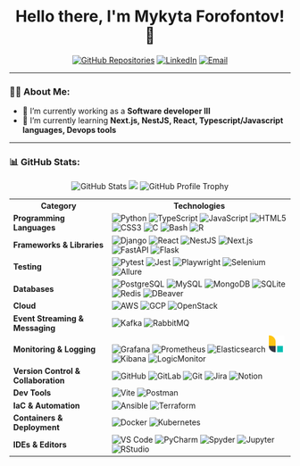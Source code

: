 <h1 align="center">Hello there, I'm Mykyta Forofontov! 👋</h1>

<p align="center">
  <a href="https://github.com/MForofontov?tab=repositories"><img src="https://img.shields.io/badge/-My%20Repos-181717?style=for-the-badge&logo=github" alt="GitHub Repositories"></a>
  <a href="https://www.linkedin.com/in/mykyta-forofontov-7128a31bb"><img src="https://img.shields.io/badge/-LinkedIn-0077B5?style=for-the-badge&logo=linkedin" alt="LinkedIn"></a>
  <a href="mailto:[mykyta_forofontov@hotmail.com]"><img src="https://img.shields.io/badge/-Email-c14438?style=for-the-badge&logo=Gmail&logoColor=white" alt="Email"></a>
</p>

---

### 👨‍💻 About Me:
- 🔭 I’m currently working as a **Software developer III**
- 🌱 I’m currently learning **Next.js, NestJS, React, Typescript/Javascript languages, Devops tools**

---

### 📊 GitHub Stats:
<p align="center">
  <img src="https://github-readme-stats.vercel.app/api?username=MForofontov&show_icons=true&theme=radical&count_private=true&include_all_commits=true" alt="GitHub Stats" height="180em" />
  <img src="https://github-readme-stats.vercel.app/api/top-langs/?username=MForofontov&layout=compact&theme=radical&langs_count=10" height="180em" />
  <img src="https://github-profile-trophy.vercel.app/?username=MForofontov&theme=onedark&title=Commits,PullRequest,Reviews,Issues,Experience,Stars,Repositories,Followers" alt="GitHub Profile Trophy">
</p>

  <!--START_SECTION:tools-->
<div align="center">

<table>
  <tr>
    <th>Category</th>
    <th>Technologies</th>
  </tr>

  <tr>
    <td><b>Programming Languages</b></td>
    <td>
      <img src="https://cdn.jsdelivr.net/gh/devicons/devicon/icons/python/python-original.svg" width="30" alt="Python"/>
      <img src="https://cdn.jsdelivr.net/gh/devicons/devicon/icons/typescript/typescript-original.svg" width="30" alt="TypeScript"/>
      <img src="https://cdn.jsdelivr.net/gh/devicons/devicon/icons/javascript/javascript-original.svg" width="30" alt="JavaScript"/>
      <img src="https://cdn.jsdelivr.net/gh/devicons/devicon/icons/html5/html5-original.svg" width="30" alt="HTML5"/>
      <img src="https://cdn.jsdelivr.net/gh/devicons/devicon/icons/css3/css3-original.svg" width="30" alt="CSS3"/>
      <img src="https://cdn.jsdelivr.net/gh/devicons/devicon/icons/c/c-original.svg" width="30" alt="C"/>
      <img src="https://cdn.jsdelivr.net/gh/devicons/devicon/icons/bash/bash-original.svg" width="30" alt="Bash"/>
      <img src="https://cdn.jsdelivr.net/gh/devicons/devicon/icons/r/r-original.svg" width="30" alt="R"/>
    </td>
  </tr>

  <tr>
    <td><b>Frameworks & Libraries</b></td>
    <td>
      <img src="https://cdn.jsdelivr.net/gh/devicons/devicon/icons/django/django-plain.svg" width="30" alt="Django"/>
      <img src="https://cdn.jsdelivr.net/gh/devicons/devicon/icons/react/react-original.svg" width="30" alt="React"/>
      <img src="https://nestjs.com/img/logo-small.svg" width="30" alt="NestJS"/>
      <img src="https://cdn.jsdelivr.net/gh/devicons/devicon/icons/nextjs/nextjs-original.svg" width="30" alt="Next.js"/>
      <img src="https://cdn.jsdelivr.net/gh/devicons/devicon/icons/fastapi/fastapi-original.svg" width="30" alt="FastAPI"/>
      <img src="https://cdn.jsdelivr.net/gh/devicons/devicon/icons/flask/flask-original.svg" width="30" alt="Flask"/>
    </td>
  </tr>

  <tr>
    <td><b>Testing</b></td>
    <td>
      <img src="https://cdn.jsdelivr.net/gh/devicons/devicon/icons/pytest/pytest-original.svg" width="30" alt="Pytest"/>
      <img src="https://cdn.jsdelivr.net/gh/devicons/devicon/icons/jest/jest-plain.svg" width="30" alt="Jest"/>
      <img src="https://playwright.dev/img/playwright-logo.svg" width="30" alt="Playwright"/>
      <img src="https://cdn.jsdelivr.net/gh/devicons/devicon/icons/selenium/selenium-original.svg" width="30" alt="Selenium"/>
      <img src="https://avatars.githubusercontent.com/u/5879127?s=200&v=4" width="30" alt="Allure"/>
    </td>
  </tr>

  <tr>
    <td><b>Databases</b></td>
    <td>
      <img src="https://cdn.jsdelivr.net/gh/devicons/devicon/icons/postgresql/postgresql-original.svg" width="30" alt="PostgreSQL"/>
      <img src="https://cdn.jsdelivr.net/gh/devicons/devicon/icons/mysql/mysql-original.svg" width="30" alt="MySQL"/>
      <img src="https://cdn.jsdelivr.net/gh/devicons/devicon/icons/mongodb/mongodb-original.svg" width="30" alt="MongoDB"/>
      <img src="https://cdn.jsdelivr.net/gh/devicons/devicon/icons/sqlite/sqlite-original.svg" width="30" alt="SQLite"/>
      <img src="https://cdn.jsdelivr.net/gh/devicons/devicon/icons/redis/redis-original.svg" width="30" alt="Redis"/>
      <img src="https://cdn.jsdelivr.net/gh/devicons/devicon/icons/dbeaver/dbeaver-original.svg" width="30" alt="DBeaver"/>
    </td>
  </tr>

  <tr>
    <td><b>Cloud</b></td>
    <td>
      <img src="https://raw.githubusercontent.com/gilbarbara/logos/main/logos/aws.svg" width="30" alt="AWS"/>
      <img src="https://raw.githubusercontent.com/gilbarbara/logos/main/logos/google-cloud.svg" width="30" alt="GCP"/>
      <img src="https://cdn.simpleicons.org/openstack/ED1944" width="30" alt="OpenStack"/>
    </td>
  </tr>

  <tr>
    <td><b>Event Streaming & Messaging</b></td>
    <td>
      <img src="https://cdn.jsdelivr.net/gh/devicons/devicon/icons/apachekafka/apachekafka-original.svg" width="30" alt="Kafka"/>
      <img src="https://cdn.jsdelivr.net/gh/devicons/devicon/icons/rabbitmq/rabbitmq-original.svg" width="30" alt="RabbitMQ"/>
    </td>
  </tr>

  <tr>
    <td><b>Monitoring & Logging</b></td>
    <td>
      <img src="https://cdn.jsdelivr.net/gh/devicons/devicon/icons/grafana/grafana-original.svg" width="30" alt="Grafana"/>
      <img src="https://cdn.jsdelivr.net/gh/devicons/devicon/icons/prometheus/prometheus-original.svg" width="30" alt="Prometheus"/>
      <img src="https://cdn.jsdelivr.net/gh/devicons/devicon/icons/elasticsearch/elasticsearch-original.svg" width="30" alt="Elasticsearch"/>
      <img src="https://raw.githubusercontent.com/devicons/devicon/master/icons/logstash/logstash-original.svg" width="30" alt="Logstash"/>
      <img src="https://cdn.jsdelivr.net/gh/devicons/devicon/icons/kibana/kibana-original.svg" width="30" alt="Kibana"/>
      <img src="https://svgmix.com/uploads/71c5b8-logicmonitor.svg" width="30" alt="LogicMonitor"/>
    </td>
  </tr>

  <tr>
    <td><b>Version Control & Collaboration</b></td>
    <td>
      <img src="https://cdn.jsdelivr.net/gh/devicons/devicon/icons/github/github-original.svg" width="30" alt="GitHub"/>
      <img src="https://cdn.jsdelivr.net/gh/devicons/devicon/icons/gitlab/gitlab-original.svg" width="30" alt="GitLab"/>
      <img src="https://cdn.jsdelivr.net/gh/devicons/devicon/icons/git/git-original.svg" width="30" alt="Git"/>
      <img src="https://cdn.jsdelivr.net/gh/devicons/devicon/icons/jira/jira-original.svg" width="30" alt="Jira"/>
      <img src="https://cdn.jsdelivr.net/gh/devicons/devicon/icons/notion/notion-original.svg" width="30" alt="Notion"/>
    </td>
  </tr>

  <tr>
    <td><b>Dev Tools</b></td>
    <td>
      <img src="https://cdn.jsdelivr.net/gh/devicons/devicon/icons/vite/vite-original.svg" width="30" alt="Vite"/>
      <img src="https://cdn.jsdelivr.net/gh/devicons/devicon/icons/postman/postman-original.svg" width="30" alt="Postman"/>
    </td>
  </tr>

  <tr>
    <td><b>IaC & Automation</b></td>
    <td>
      <img src="https://cdn.jsdelivr.net/gh/devicons/devicon/icons/ansible/ansible-original.svg" width="30" alt="Ansible"/>
      <img src="https://cdn.jsdelivr.net/gh/devicons/devicon/icons/terraform/terraform-original.svg" width="30" alt="Terraform"/>
    </td>
  </tr>

  <tr>
    <td><b>Containers & Deployment</b></td>
    <td>
      <img src="https://cdn.jsdelivr.net/gh/devicons/devicon/icons/docker/docker-original.svg" width="30" alt="Docker"/>
      <img src="https://cdn.jsdelivr.net/gh/devicons/devicon/icons/kubernetes/kubernetes-plain.svg" width="30" alt="Kubernetes"/>
    </td>
  </tr>

  <tr>
    <td><b>IDEs & Editors</b></td>
    <td>
      <img src="https://cdn.jsdelivr.net/gh/devicons/devicon/icons/vscode/vscode-original.svg" width="30" alt="VS Code"/>
      <img src="https://cdn.jsdelivr.net/gh/devicons/devicon/icons/pycharm/pycharm-original.svg" width="30" alt="PyCharm"/>
      <img src="https://cdn.jsdelivr.net/gh/devicons/devicon/icons/spyder/spyder-original.svg" width="30" alt="Spyder"/>
      <img src="https://cdn.jsdelivr.net/gh/devicons/devicon/icons/jupyter/jupyter-original.svg" width="30" alt="Jupyter"/>
      <img src="https://cdn.jsdelivr.net/gh/devicons/devicon/icons/rstudio/rstudio-original.svg" width="30" alt="RStudio"/>
    </td>
  </tr>
</table>

</div>


  <!--END_SECTION:tools-->


